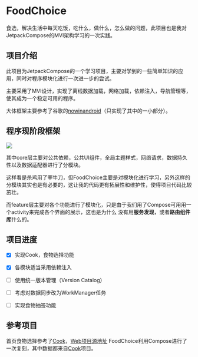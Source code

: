 # FoodChoice

食选，解决生活中每天吃饭，吃什么，做什么，怎么做的问题，此项目也是我对JetpackCompose的MVI架构学习的一次实践。

## 项目介绍

此项目为JetpackCompose的一个学习项目，主要对学到的一些简单知识的应用，同时对程序模块化进行一次进一步的尝试。

主要采用了MVI设计，实现了离线数据加载，网络加载，依赖注入，导航管理等，使其成为一个稳定可用的程序。

大体框架主要参考了谷歌的[nowinandroid](https://github.com/android/nowinandroid/)（只实现了其中的一小部分）。

## 程序现阶段框架

![](http://message.biliimg.com/bfs/im/20a058ef1cb3d919269fa15cf0d2d60a351201307.png)

其中core层主要对公共依赖，公共UI组件，全局主题样式，网络请求，数据持久性以及数据适配器进行了分模块。

这样看是杀鸡用了宰牛刀，但FoodChoice主要是对模块化进行学习，另外这样的分模块其实也是有必要的，这让我的代码更有拓展性和维护性，使得项目代码比较茁壮。

而feature层主要对各个功能进行了模块化，只是由于我们用了Compose可用用一个activity来完成各个界面的展示，这也是为什么
没有用**服务发现**，或者**路由组件库**什么的。


## 项目进度
- [x] 实现Cook，食物选择功能
- [x] 各模块适当采用依赖注入
- [ ] 使用统一版本管理（Version Catalog）
- [ ] 考虑对数据同步改为WorkManager任务
- [ ] 实现食物抽签功能


## 参考项目
首页食物选择参考了[Cook](https://github.com/YunYouJun/cook)，[Web项目源地址](https://cook.yunyoujun.cn)
FoodChoice利用Compose进行了一次复刻，其中数据都来自[Cook](https://github.com/YunYouJun/cook)项目。
